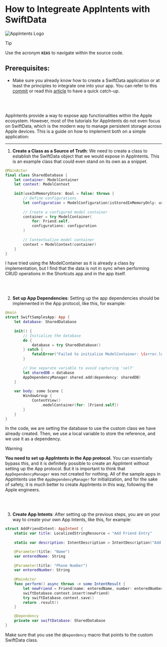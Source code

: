 # How to Integreate AppIntents with SwiftData

![AppIntents Logo](https://docs-assets.developer.apple.com/published/ac15ae4c94b2461ac2f70b184512193d/app-intents-hero@2x.png)

> [!TIP]
> Use the acronym **`HIAS`** to navigate within the source code.

## Prerequisites:
- Make sure you already know how to create a SwiftData application or at least the principles to integrate one into your app. You can refer to this [commit](https://github.com/roijacob/SwiftSamples/tree/56a59008a1fb8b925b4e02d9859e58e226189d39/FriendContactsApp) or read this [article](https://developer.apple.com/documentation/swiftdata/preserving-your-apps-model-data-across-launches) to have a quick catch-up.

<br>
<br>

AppIntents provide a way to expose app functionalities within the Apple ecosystem. However, most of the tutorials for AppIntents do not even focus on SwiftData, which is the modern way to manage persistent storage across Apple devices. This is a guide on how to implement both on a simple application:

---

1. **Create a Class as a Source of Truth**: We need to create a class to establish the SwiftData object that we would expose in AppIntents. This is an example class that could even stand on its own as a snippet.

```swift
@MainActor
final class SharedDatabase {
    let container: ModelContainer
    let context: ModelContext
    
    init(useInMemoryStore: Bool = false) throws {
        // Define configurations
        let configuration = ModelConfiguration(isStoredInMemoryOnly: useInMemoryStore)
        
        // Create a configured model container
        container = try ModelContainer(
            for: Friend.self,
            configurations: configuration
        )
        
        // Contextualize model container
        context = ModelContext(container)
    }
}
```

I have tried using the ModelContainer as it is already a class by implementation, but I find that the data is not in sync when performing CRUD operations in the Shortcuts app and in the app itself.

<br>
<br>

2. **Set up App Dependencies**: Setting up the app dependencies should be implemented in the App protocol, like this, for example:

```swift
@main
struct SwiftSamplesApp: App {
    let database: SharedDatabase
    
    init() {
        // Initialize the database
        do {
            database = try SharedDatabase()
        } catch {
            fatalError("Failed to initialize ModelContainer: \(error.localizedDescription)")
        }
        
        // Use separate variable to avoid capturing 'self'
        let sharedDB = database
        AppDependencyManager.shared.add(dependency: sharedDB)
    }
    
    var body: some Scene {
        WindowGroup {
            ContentView()
                .modelContainer(for: [Friend.self])
        }
    }
}
```

In the code, we are setting the database to use the custom class we have already created. Then, we use a local variable to store the reference, and we use it as a dependency.

> [!WARNING]
> **You need to set up AppIntents in the App protocol.** You can essentially bypass this, and it is definitely possible to create an AppIntent without setting up the App protocol. But it is important to think that `AppDependencyManager` was not created for nothing. All of the sample apps in AppIntents use the `AppDependencyManager` for initialization, and for the sake of safety, it is much better to create AppIntents in this way, following the Apple engineers.

<br>
<br>

3. **Create App Intents**: After setting up the previous steps, you are on your way to create your own App Intents, like this, for example:

```swift
struct AddFriendIntent: AppIntent {
    static var title: LocalizedStringResource = "Add Friend Entry"
    
    static var description: IntentDescription = IntentDescription("Add a new friend to your contacts")

    @Parameter(title: "Name")
    var enteredName: String
    
    @Parameter(title: "Phone Number")
    var enteredNumber: String
    
    @MainActor
    func perform() async throws -> some IntentResult {
        let newFriend = Friend(name: enteredName, number: enteredNumber)
        swiftDatabase.context.insert(newFriend)
        try swiftDatabase.context.save()
        return .result()
    }

    @Dependency
    private var swiftDatabase: SharedDatabase
}
```

Make sure that you use the `@Dependency` macro that points to the custom SwiftData class.